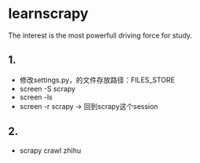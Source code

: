 # learnscrapy
The interest is the most powerfull driving force for study.

## 1.

  - 修改settings.py，的文件存放路径：FILES_STORE
  - screen -S scrapy
  - screen -ls
  - screen -r scrapy -> 回到scrapy这个session

## 2.

  - scrapy crawl zhihu

